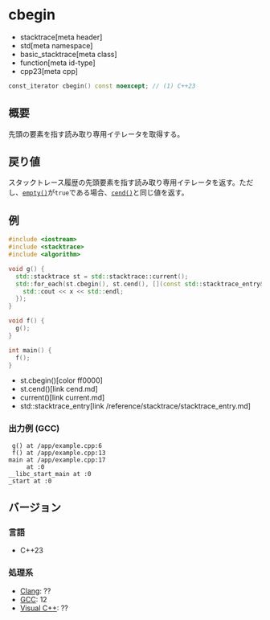 # cbegin
* stacktrace[meta header]
* std[meta namespace]
* basic_stacktrace[meta class]
* function[meta id-type]
* cpp23[meta cpp]

```cpp
const_iterator cbegin() const noexcept; // (1) C++23
```

## 概要
先頭の要素を指す読み取り専用イテレータを取得する。


## 戻り値
スタックトレース履歴の先頭要素を指す読み取り専用イテレータを返す。ただし、[`empty()`](empty.md)が`true`である場合、[`cend()`](cend.md)と同じ値を返す。


## 例
```cpp example
#include <iostream>
#include <stacktrace>
#include <algorithm>

void g() {
  std::stacktrace st = std::stacktrace::current();
  std::for_each(st.cbegin(), st.cend(), [](const std::stacktrace_entry& x) {
    std::cout << x << std::endl;
  });
}

void f() {
  g();
}

int main() {
  f();
}
```
* st.cbegin()[color ff0000]
* st.cend()[link cend.md]
* current()[link current.md]
* std::stacktrace_entry[link /reference/stacktrace/stacktrace_entry.md]

### 出力例 (GCC)
```
 g() at /app/example.cpp:6
 f() at /app/example.cpp:13
main at /app/example.cpp:17
     at :0
__libc_start_main at :0
_start at :0

```


## バージョン
### 言語
- C++23

### 処理系
- [Clang](/implementation.md#clang): ??
- [GCC](/implementation.md#gcc): 12
- [Visual C++](/implementation.md#visual_cpp): ??
